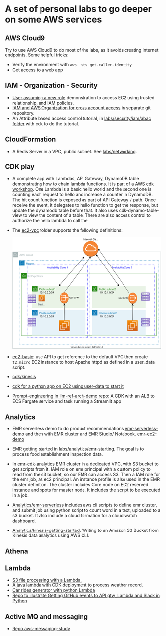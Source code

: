 # A set of personal labs to go deeper on some AWS services


## AWS Cloud9

Try to use AWS Cloud9 to do most of the labs, as it avoids creating internet endpoints. Some helpful tricks:

* Verify the environment with `aws  sts get-caller-identity`
* Get access to a web app

## IAM - Organization - Security

* [User assuming a new role](./security/index.md) demonstration to access EC2 using trusted relationship, and IAM policies.
* [IAM and AWS Organization for cross account access](https://github.com/jbcodeforce/aws-organization-play) in separate git repository.
* An Attribute based access control tutorial, in [labs/security/iam/abac folder](https://github.com/jbcodeforce/yarfba/tree/main/labs/security/iam/abqc) with cdk to do the tutorial.

## CloudFormation

* A Redis Server in a VPC, public subnet. See [labs/networking](https://github.com/jbcodeforce/yarfba/tree/main/labs/networking).

## CDK play

* A complete app with Lambdas, API Gateway, DynamoDB table demonstrating how to chain lambda functions. It is part of a [AWS cdk workshop](https://github.com/jbcodeforce/yarfba/tree/main/labs/cdk/cdk_workshop). One Lambda is a basic hello world and the second one is counting each request to hello and increase a counter in DynamoDB. The hit count function is exposed as part of API Gateway `/` path. Once receive the event, it delegates to hello function to get the response, but update the dynamodb table before that. It also uses cdk-dynamo-table-view to view the content of a table. There are also access control to authorize the hello lambda to call the 
*  The [ec2-vpc](https://github.com/jbcodeforce/yarfba/tree/main/labs/cdk/ec2-vpc) folder supports the following definitions:

    ![](./diagrams/hands-on-vpc.drawio.svg)

* [ec2-basic](https://github.com/jbcodeforce/yarfba/tree/main/labs/cdk/ec2-basic): use API to get reference to the default VPC then create `t2.micro` EC2 instance to host Apache httpd as defined in a user_data script.

* [cdk/kinesis](https://github.com/jbcodeforce/big-data-tenant-analytics/tree/main/cdk/kinesis)
* [cdk for a python app on EC2 using user-data to start it](https://github.com/jbcodeforce/aws-cdk-project-templates/tree/main/EC2pythonAppStack)
* [Prompt-engineering in llm-ref-arch-demo repo:](https://github.com/jbcodeforce/llm-ref-arch-demo/tree/main/prompt-engineering) A CDK with an ALB to ECS Fargate service and task running a Streamlit app


## Analytics

* EMR serverless demo to do product recommendations [emr-serverless-demo](https://github.com/jbcodeforce/yarfba/tree/main/labs/analytics/emr-serverless-demo) and then with EMR cluster and EMR Studio/ Notebook. [emr-ec2-demo](https://github.com/jbcodeforce/yarfba/tree/main/labs/analytics/emr-ec2-demo)

* EMR getting started in [labs/analytics/emr-starting](https://github.com/jbcodeforce/yarfba/tree/main/labs/analytics/emr-starting). The goal is to process food establishment inspection data.
* In [emr-cdk-analytics](https://github.com/jbcodeforce/yarfba/tree/main/labs/analytics/emr-cdk-analysis) EMR cluster in a dedicated VPC, with S3 bucket to get scripts from it. IAM role on emr principal with a custom policy to read from the s3 bucket, so our EMR can access S3. Then a IAM role for the emr job, as ec2 principal. An instance profile is also used in the EMR cluster definition. The cluster includes Core node on EC2 reserved instance and spots for master node. It includes the script to be executed in a job.
* [Analytics/emr-serverless](https://github.com/jbcodeforce/yarfba/tree/main/labs/analytics/emr-serverless) includes aws cli scripts to define emr cluster, and submit job using python script to count word in a text, uploaded to a s3 bucket. It also include a cloud formation for a cloud watch dashboard. 

* [Analytics/kinesis-getting-started](https://github.com/jbcodeforce/yarfba/tree/main/labs/analytics/kinesis-getting-started): Writing to an Amazon S3 Bucket from Kinesis data analytics using AWS CLI.

## Athena

## Lambda

* [S3 file processing with a Lambda.](https://github.com/jbcodeforce/yarfba/tree/main/labs/lambdas/s3-lambda) 
* [A java lambda with CDK deployment](https://github.com/jbcodeforce/yarfba/tree/main/labs/lambdas/java-sample) to process weather record.
* [Car rides generator with python Lambda](https://github.com/jbcodeforce/CarRideGenerator)
* [Repo to illustrate Getting GitHub events to API gtw, Lambda and Slack in Python](https://github.com/jbcodeforce/from-git-to-slack-serverless)

## Active MQ and messaging

* [Repo aws-messaging-study](https://jbcodeforce.github.io/aws-messaging-study)